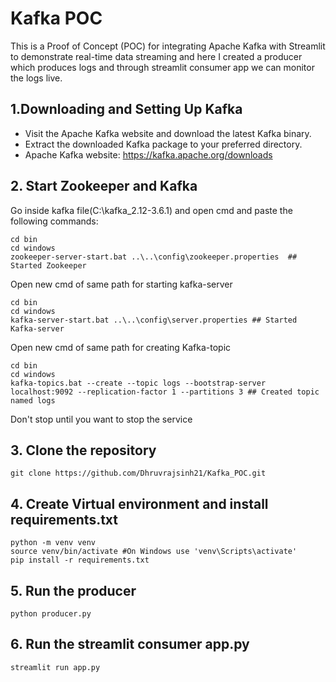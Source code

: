 # Kafka POC

This is a Proof of Concept (POC) for integrating Apache Kafka with Streamlit to demonstrate real-time data streaming and here I created a producer which produces logs and through streamlit consumer app we can monitor the logs live.

## 1.Downloading and Setting Up Kafka

- Visit the Apache Kafka website and download the latest Kafka binary.
- Extract the downloaded Kafka package to your preferred directory.
- Apache Kafka website: https://kafka.apache.org/downloads

## 2. Start Zookeeper and Kafka

Go inside kafka file(C:\kafka_2.12-3.6.1) and open cmd and paste the following commands:
```console
cd bin
cd windows
zookeeper-server-start.bat ..\..\config\zookeeper.properties  ## Started Zookeeper
```
Open new cmd of same path for starting kafka-server
```console
cd bin
cd windows
kafka-server-start.bat ..\..\config\server.properties ## Started Kafka-server
```
Open new cmd of same path for creating Kafka-topic
```console
cd bin
cd windows
kafka-topics.bat --create --topic logs --bootstrap-server localhost:9092 --replication-factor 1 --partitions 3 ## Created topic named logs
```
Don't stop until you want to stop the service

## 3. Clone the repository

```console
git clone https://github.com/Dhruvrajsinh21/Kafka_POC.git
```

## 4. Create Virtual environment and install requirements.txt

```console
python -m venv venv
source venv/bin/activate #On Windows use 'venv\Scripts\activate'
pip install -r requirements.txt
```

## 5. Run the producer

```console
python producer.py
```

## 6. Run the streamlit consumer app.py

```console
streamlit run app.py
```

